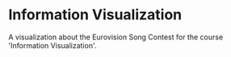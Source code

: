 # Information Visualization
A visualization about the Eurovision Song Contest for the course 'Information Visualization'.
